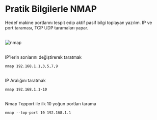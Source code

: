  # Pratik Bilgilerle NMAP
 Hedef makine portlarını tespit edip aktif pasif bilgi toplayan yazılım. IP ve port taraması, TCP UDP taramaları yapar.
</br>
</br>
 
![nmap](https://github.com/musatoktas/white-notebok/blob/master/nmap.PNG?raw=true "NMAP ekran görüntüsü")

</br>
IP'lerin sonlarını değiştirerek taratmak
</br>

```
nmap 192.168.1.1,3,5,7,9
```
</br>
IP Aralığını taratmak
</br>

```
nmap 192.168.1.1-10
```

</br>
Nmap Topport ile ilk 10 yoğun portları tarama
</br>

```
nmap --top-port 10 192.168.1.1
```

